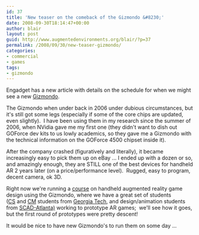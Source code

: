 ```yaml
---
id: 37
title: 'New teaser on the comeback of the Gizmondo &#8230;'
date: 2008-09-30T18:14:47+00:00
author: blair
layout: post
guid: http://www.augmentedenvironments.org/blair/?p=37
permalink: /2008/09/30/new-teaser-gizmondo/
categories:
- commercial
- games
tags:
- gizmondo
---
```


Engadget has a new article with details on the schedule for when we might see a new [Gizmondo](http://www.engadget.com/tag/gizmondo).  

The Gizmondo when under back in 2006 under dubious circumstances, but it's still got some legs (especially if some of the core chips are updated, even slightly).  I have been using them in my research since the summer of 2006, when NVidia gave me my first one (they didn't want to dish out GOForce dev kits to us lowly academics, so they gave me a Gizmondo with the technical information on the GOForce 4500 chipset inside it).

After the company crashed (figuratively and literally), it became increasingly easy to pick them up on eBay ... I ended up with a dozen or so, and amazingly enough, they are STILL one of the best devices for handheld AR 2 years later (on a price/performance level).  Rugged, easy to program, decent camera, ok 3D.

Right now we're running a [course](http://www.cc.gatech.edu/classes/AY2009/cs4803_fall/) on handheld augmented reality game design using the Gizmondo, where we have a great set of students ([CS](http://www.cc.gatech.edu/) and [CM](http://www.cm.gatech.edu/) students from [Georgia Tech](http://www.gatech.edu), and design/animation students from [SCAD-Atlanta)](http://www.scad.edu/atlanta/) working to prototype AR games;  we'll see how it goes, but the first round of prototypes were pretty descent!  

It would be nice to have new Gizmondo's to run them on some day ...
